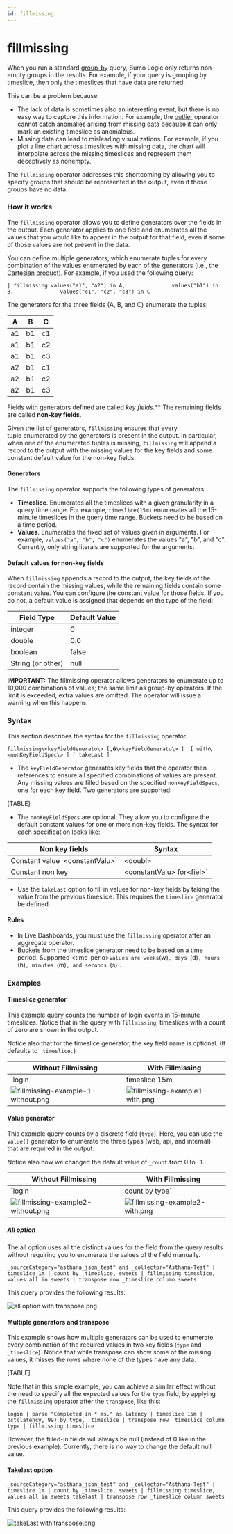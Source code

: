 ```yaml
---
id: fillmissing
---
```


# fillmissing

When you run a standard [group-by](../aaGroup.md "Group") query, Sumo
Logic only returns non-empty groups in the results. For example, if your
query is grouping by timeslice, then only the timeslices that have data
are returned.

This can be a problem because:

* The lack of data is sometimes also an interesting event, but there
    is no easy way to capture this information. For example, the
    [outlier](outlier.md "outlier") operator cannot catch anomalies
    arising from missing data because it can only mark an existing
    timeslice as anomalous.
* Missing data can lead to misleading visualizations. For example, if
    you plot a line chart across timeslices with missing data, the chart
    will interpolate across the missing timeslices and represent them
    deceptively as nonempty.

The `fillmissing` operator addresses this shortcoming by allowing you to
specify groups that should be represented in the output, even if those
groups have no data.

### How it works

The `fillmissing` operator allows you to define generators over the
fields in the output. Each generator applies to one field and enumerates
all the values that you would like to appear in the output for that
field, even if some of those values are not present in the data.

You can define multiple generators, which enumerate tuples for every
combination of the values enumerated by each of the generators (i.e.,
the [Cartesian
product](https://en.wikipedia.org/wiki/Cartesian_product "https://en.wikipedia.org/wiki/Cartesian_product")).
For example, if you used the following query:

`| fillmissing values("a1", "a2") in A,               values("b1") in B,               values("c1", "c2", "c3") in C`

The generators for the three fields (A, B, and C) enumerate the tuples:

| **A** | **B** | **C** |
|-------|-------|-------|
| a1    | b1    | c1    |
| a1    | b1    | c2    |
| a1    | b1    | c3    |
| a2    | b1    | c1    |
| a2    | b1    | c2    |
| a2    | b1    | c3    |

Fields with generators defined are called **key fields*.*** The
remaining fields are called **non-key fields**.

Given the list of generators, `fillmissing` ensures that every
tuple enumerated by the generators is present in the output. In
particular, when one of the enumerated tuples is missing, `fillmissing`
will append a record to the output with the missing values for the key
fields and some constant default value for the non-key fields.

#### Generators

The `fillmissing` operator supports the following types of generators:

* **Timeslice**. Enumerates all the timeslices with a given
    granularity in a query time range. For example, `timeslice(15m)`
    enumerates all the 15-minute timeslices in the query time range.
    Buckets need to be based on a time period.
* **Values**. Enumerates the fixed set of values given in arguments.
    For example, `values("a", "b", "c")` enumerates the values "a", "b",
    and "c". Currently, only string literals are supported for the
    arguments.

#### Default values for non-key fields

When `fillmissing` appends a record to the output, the key fields of the
record contain the missing values, while the remaining fields contain
some constant value. You can configure the constant value for those
fields. If you do not, a default value is assigned that depends on the
type of the field:

| **Field Type**    | **Default Value** |
|-------------------|-------------------|
| integer           | 0                 |
| double            | 0.0               |
| boolean           | false             |
| String (or other) | null              |

**IMPORTANT:** The fillmissing operator allows generators to enumerate
up to 10,000 combinations of values; the same limit as group-by
operators. If the limit is exceeded, extra values are omitted. The
operator will issue a warning when this happens.

### Syntax

This section describes the syntax for the `fillmissing` operator.

`fillmissing\<keyFieldGenerato\> [,�\<keyFieldGenerato\> ]  [ with\<nonKeyFieldSpec\> ] [ takeLast ]`

* The `keyFieldGenerator` generates key fields that the operator then
    references to ensure all specified combinations of values are
    present. Any missing values are filled based on the
    specified `nonKeyFieldSpecs`, one for each key field. Two generators
    are supported:

[TABLE]

* The `nonKeyFieldSpecs` are optional. They allow you to configure the
    default constant values for one or more non-key fields. The syntax
    for each specification looks like:

| Non key fields                    | Syntax                                      |
|-----------------------------------|---------------------------------------------|
| Constant value  \<constantValu\>` | \<doubl\> |\<in\> |\<stringLitera\> | null` |
| Constant non key                  | \<constantValu\> for\<fiel\>`               |

* Use the `takeLast` option to fill in values for non-key fields by
    taking the value from the previous timeslice. This requires the
    `timeslice` generator be defined.

#### Rules

* In Live Dashboards, you must use the `fillmissing` operator after an
    aggregate operator.
* Buckets from the timeslice generator need to be based on a time
    period. Supported \<time_perio\>` values are weeks `(w)`,
    days `(d)`, hours `(h)`, minutes `(m)`, and seconds `(s)`.

### Examples

#### Timeslice generator

This example query counts the number of login events in 15-minute
timeslices. Notice that in the query with `fillmissing`, timeslices with
a count of zero are shown in the output.

Notice also that for the timeslice generator, the key field name is
optional. (It defaults to `_timeslice.`)

| **Without Fillmissing**                                                                                                                     | **With Fillmissing**                                                                                                                       |
|---------------------------------------------------------------------------------------------------------------------------------------------|--------------------------------------------------------------------------------------------------------------------------------------------|
| `login             | timeslice 15m             | count by _timeslice             | sort by _timeslice`                                      | `login             | timeslice 15m             | count by _timeslice             | fillmissing timeslice             | sort by _timeslice` |
| ![fillmissing-example-1-without.png](../../static/img/Search-Query-Language/Search-Operators/fillmissing/fillmissing-example-1-without.png) | ![fillmissing-example1-with.png](../../static/img/Search-Query-Language/Search-Operators/fillmissing/fillmissing-example1-with.png)        |

#### Value generator

This example query counts by a discrete field (`type`). Here, you
can use the `value()` generator to enumerate the three types (web, api,
and internal) that are required in the output.

Notice also how we changed the default value of `_count` from 0 to -1.

| **Without Fillmissing**                                                                                                                   | **With Fillmissing**                                                                                                                    |
|-------------------------------------------------------------------------------------------------------------------------------------------|-----------------------------------------------------------------------------------------------------------------------------------------|
| `login             | count by type`                                                                                                       | `login             | count by type             | fillmissing values("web", "api", "internal") in type               with -1 for _count` |
| ![fillmissing-example2-without.png](../../static/img/Search-Query-Language/Search-Operators/fillmissing/fillmissing-example2-without.png) | ![fillmissing-example2-with.png](../../static/img/Search-Query-Language/Search-Operators/fillmissing/fillmissing-example2-with.png)     |

##### All option

The all option uses all the distinct values for the field from the query
results without requiring you to enumerate the values of the field
manually.

`_sourceCategory="asthana_json_test" and _collector="Asthana-Test" | timeslice 1m | count by _timeslice, sweets | fillmissing timeslice, values all in sweets | transpose row _timeslice column sweets`

This query provides the following results:

![all option with
transpose.png](../../static/img/Search-Query-Language/Search-Operators/fillmissing/all-option-with-transpose.png)

#### Multiple generators and transpose

This example shows how multiple generators can be used to enumerate
every combination of the required values in two key fields (`type` and
`_timeslice`). Notice that while transpose can show some of the missing
values, it misses the rows where none of the types have any data.

[TABLE]

Note that in this simple example, you can achieve a similar effect
without the need to specify all the expected values for the `type`
field, by applying the `fillmissing` operator after the `transpose`,
like this:

`login | parse "Completed in * ms." as latency | timeslice 15m | pct(latency, 99) by type, _timeslice | transpose row _timeslice column type | fillmissing timeslice`

However, the filled-in fields will always be null (instead of 0 like in
the previous example). Currently, there is no way to change the default
null value.

#### Takelast option

`_sourceCategory="asthana_json_test" and _collector="Asthana-Test" | timeslice 1m | count by _timeslice, sweets | fillmissing timeslice, values all in sweets takelast | transpose row _timeslice column sweets`

This query provides the following results:

![takeLast with
transpose.png](../../static/img/Search-Query-Language/Search-Operators/fillmissing/takeLast-with-transpose.png)

 
